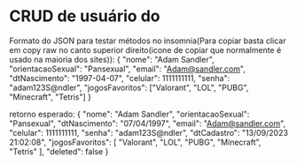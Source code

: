 # CRUD de usuário do 
Formato do JSON para testar métodos no insomnia(Para copiar basta clicar em copy raw no canto superior direito(icone de copiar que normalmente é usado na maioria dos sites)):
{ 
    "nome": "Adam Sandler", 
    "orientacaoSexual": "Pansexual", 
    "email": "Adam@sandler.com", 
    "dtNascimento": "1997-04-07", 
    "celular": 1111111111, 
    "senha": "adam123S@ndler", 
    "jogosFavoritos": ["Valorant", "LOL", "PUBG", "Minecraft", "Tetris"] 
} 
 
retorno esperado: 
{ 
    "nome": "Adam Sandler", 
    "orientacaoSexual": "Pansexual", 
    "dtNascimento": "07/04/1997", 
    "email": "Adam@sandler.com", 
    "celular": 1111111111, 
    "senha": "adam123S@ndler", 
    "dtCadastro": "13/09/2023 21:02:08", 
    "jogosFavoritos": [ 
        "Valorant", 
        "LOL", 
        "PUBG", 
        "Minecraft", 
        "Tetris" 
    ], 
    "deleted": false 
} 
